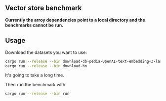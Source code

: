 ## Vector store benchmark

**Currently the arroy dependencies point to a local directory and the benchmarks cannot be run.**

## Usage

Download the datasets you want to use:
```bash
cargo run --release --bin download-db-pedia-OpenAI-text-embedding-3-large 
cargo run --release --bin download-hn 
```

It's going to take a long time.

Then run the benchmark with:
```bash
cargo run --release --bin run
```
